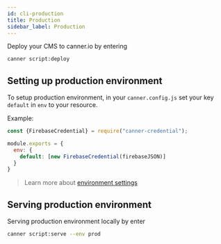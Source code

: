 ```yaml
---
id: cli-production
title: Production
sidebar_label: Production
---
```


Deploy your CMS to canner.io by entering 

```sh
canner script:deploy
```

## Setting up production environment

To setup production environment, in your `canner.config.js` set your key `default` in `env` to your resource.

Example:

```js
const {FirebaseCredential} = require("canner-credential");

module.exports = {
  env: {
    default: [new FirebaseCredential(firebaseJSON)]
  }
}
```

> Learn more about [environment settings](cli-canner-cloud-js#environment-env)

## Serving production environment

Serving production environment locally by enter

```sh
canner script:serve --env prod
```